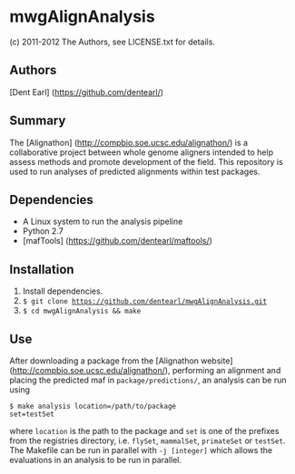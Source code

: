 # mwgAlignAnalysis
(c) 2011-2012 The Authors, see LICENSE.txt for details.

## Authors
[Dent Earl] (https://github.com/dentearl/)

## Summary
The [Alignathon] (http://compbio.soe.ucsc.edu/alignathon/) is a collaborative project between whole genome aligners intended to help assess methods and promote development of the field. This repository is used to run analyses of predicted alignments within test packages.

## Dependencies
* A Linux system to run the analysis pipeline
* Python 2.7
* [mafTools] (https://github.com/dentearl/maftools/)

## Installation
1. Install dependencies.
2. <code>$ git clone https://github.com/dentearl/mwgAlignAnalysis.git</code>
3. <code>$ cd mwgAlignAnalysis && make</code>

## Use
After downloading a package from the [Alignathon website] (http://compbio.soe.ucsc.edu/alignathon/), performing an alignment and placing the predicted maf in <code>package/predictions/</code>, an analysis can be run using

<code>$ make analysis location=/path/to/package set=testSet</code>

where <code>location</code> is the path to the package and <code>set</code> is one of the prefixes from the registries directory, i.e. <code>flySet</code>, <code>mammalSet</code>, <code>primateSet</code> or <code>testSet</code>. The Makefile can be run in parallel with <code>-j [integer]</code> which allows  the evaluations in an analysis to be run in parallel.
